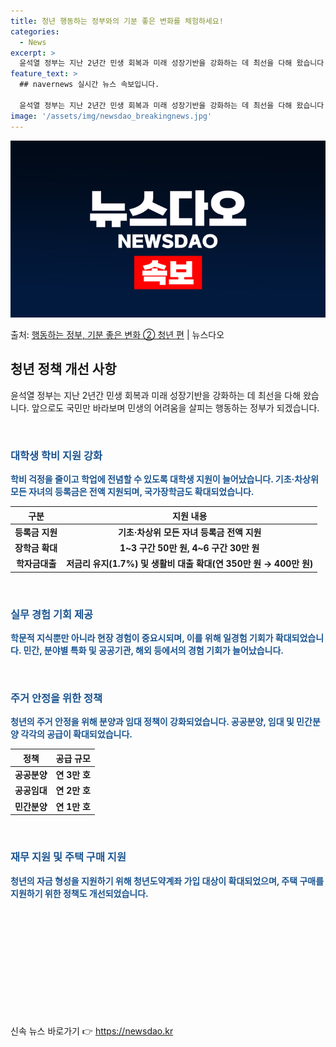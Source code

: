 ```yaml
---
title: 청년 행동하는 정부와의 기분 좋은 변화를 체험하세요!
categories:
  - News
excerpt: >
  윤석열 정부는 지난 2년간 민생 회복과 미래 성장기반을 강화하는 데 최선을 다해 왔습니다. 앞으로도 국민만 …
feature_text: >
  ## navernews 실시간 뉴스 속보입니다.

  윤석열 정부는 지난 2년간 민생 회복과 미래 성장기반을 강화하는 데 최선을 다해 왔습니다. 앞으로도 국민만 …
image: '/assets/img/newsdao_breakingnews.jpg'
---
```


![뉴스다오 속보](/assets/img/newsdao_breakingnews.jpg)

<p>출처: <a href="https://newsdao.kr/3774" rel="dofollow">행동하는 정부, 기분 좋은 변화 ② 청년 편</a> | 뉴스다오</p>

<h2 data-ke-size="size26">청년 정책 개선 사항</h2>
<p data-ke-size="size16">윤석열 정부는 지난 2년간 민생 회복과 미래 성장기반을 강화하는 데 최선을 다해 왔습니다. 앞으로도 국민만 바라보며 민생의 어려움을 살피는 행동하는 정부가 되겠습니다.</p>
<p data-ke-size="size16">&nbsp;</p>
<h3><b><span style="color: #1a5490;">대학생 학비 지원 강화</span></b></h3>
<p data-ke-size="size16"><b><span style="color: #1a5490;">학비 걱정을 줄이고 학업에 전념할 수 있도록 대학생 지원이 늘어났습니다. 기초·차상위 모든 자녀의 등록금은 전액 지원되며, 국가장학금도 확대되었습니다.</span></b></p>
<table>
	<thead>
		<tr>
			<th scope="col">구분</th>
			<th scope="col">지원 내용</th>
		</tr>
	</thead>
	<tbody>
		<tr>
			<td style="text-align: center; height: 17px;"><b>등록금 지원</b></td>
			<td style="text-align: center; height: 17px;"><b>기초·차상위 모든 자녀 등록금 전액 지원</b></td>
		</tr>
		<tr>
			<td style="text-align: center; height: 17px;"><b>장학금 확대</b></td>
			<td style="text-align: center; height: 17px;"><b>1~3 구간 50만 원, 4~6 구간 30만 원</b></td>
		</tr>
		<tr>
			<td style="text-align: center; height: 17px;"><b>학자금대출</b></td>
			<td style="text-align: center; height: 17px;"><b>저금리 유지(1.7%) 및 생활비 대출 확대(연 350만 원 → 400만 원)</b></td>
		</tr>
	</tbody>
</table>
<p data-ke-size="size16">&nbsp;</p>
<h3><b><span style="color: #1a5490;">실무 경험 기회 제공</span></b></h3>
<p data-ke-size="size16"><b><span style="color: #1a5490;">학문적 지식뿐만 아니라 현장 경험이 중요시되며, 이를 위해 일경험 기회가 확대되었습니다. 민간, 분야별 특화 및 공공기관, 해외 등에서의 경험 기회가 늘어났습니다.</span></b></p>
<p data-ke-size="size16">&nbsp;</p>
<h3><b><span style="color: #1a5490;">주거 안정을 위한 정책</span></b></h3>
<p data-ke-size="size16"><b><span style="color: #1a5490;">청년의 주거 안정을 위해 분양과 임대 정책이 강화되었습니다. 공공분양, 임대 및 민간분양 각각의 공급이 확대되었습니다.</span></b></p>
<table>
	<thead>
		<tr>
			<th scope="col">정책</th>
			<th scope="col">공급 규모</th>
		</tr>
	</thead>
	<tbody>
		<tr>
			<td style="text-align: center; height: 17px;"><b>공공분양</b></td>
			<td style="text-align: center; height: 17px;"><b>연 3만 호</b></td>
		</tr>
		<tr>
			<td style="text-align: center; height: 17px;"><b>공공임대</b></td>
			<td style="text-align: center; height: 17px;"><b>연 2만 호</b></td>
		</tr>
		<tr>
			<td style="text-align: center; height: 17px;"><b>민간분양</b></td>
			<td style="text-align: center; height: 17px;"><b>연 1만 호</b></td>
		</tr>
	</tbody>
</table>
<p data-ke-size="size16">&nbsp;</p>
<h3><b><span style="color: #1a5490;">재무 지원 및 주택 구매 지원</span></b></h3>
<p data-ke-size="size16"><b><span style="color: #1a5490;">청년의 자금 형성을 지원하기 위해 청년도약계좌 가입 대상이 확대되었으며, 주택 구매를 지원하기 위한 정책도 개선되었습니다.</span></b></p>
<p data-ke-size="size16">&nbsp;</p>
<p data-ke-size="size16">&nbsp;</p>
<p data-ke-size="size16">&nbsp;</p>
<p data-ke-size="size16">&nbsp;</p>
<p data-ke-size="size16">&nbsp;</p>
<p data-ke-size="size16">&nbsp;</p> 

신속 뉴스 바로가기 👉 <a href="https://newsdao.kr" rel="dofollow">https://newsdao.kr</a>


